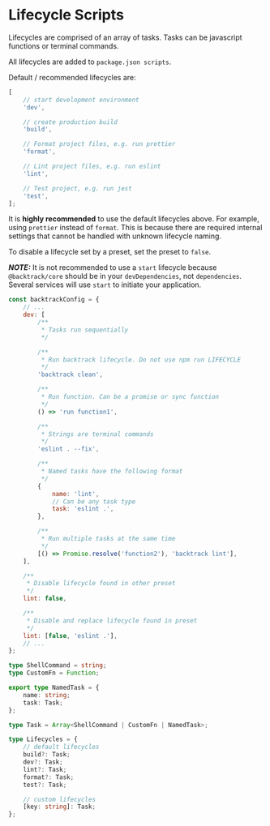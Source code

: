 # Lifecycle Scripts

Lifecycles are comprised of an array of tasks. Tasks can be javascript functions or terminal commands.

All lifecycles are added to `package.json scripts`.

Default / recommended lifecycles are:

```js
[
    // start development environment
    'dev',

    // create production build
    'build',

    // Format project files, e.g. run prettier
    'format',

    // Lint project files, e.g. run eslint
    'lint',

    // Test project, e.g. run jest
    'test',
];
```

It is **highly recommended** to use the default lifecycles above. For example, using `prettier` instead of `format`. This is because there are required internal settings that cannot be handled with unknown lifecycle naming.

To disable a lifecycle set by a preset, set the preset to `false`.

**_NOTE:_** It is not recommended to use a `start` lifecycle because `@backtrack/core` should be in your `devDependencies`, not `dependencies`. Several services will use `start` to initiate your application.

```js
const backtrackConfig = {
    // ...
    dev: [
        /**
         * Tasks run sequentially
         */

        /**
         * Run backtrack lifecycle. Do not use npm run LIFECYCLE
         */
        'backtrack clean',

        /**
         * Run function. Can be a promise or sync function
         */
        () => 'run function1',

        /**
         * Strings are terminal commands
         */
        'eslint . --fix',

        /**
         * Named tasks have the following format
         */
        {
            name: 'lint',
            // Can be any task type
            task: 'eslint .',
        },

        /**
         * Run multiple tasks at the same time
         */
        [() => Promise.resolve('function2'), 'backtrack lint'],
    ],

    /**
     * Disable lifecycle found in other preset
     */
    lint: false,

    /**
     * Disable and replace lifecycle found in preset
     */
    lint: [false, 'eslint .'],
    // ...
};
```

```typescript
type ShellCommand = string;
type CustomFn = Function;

export type NamedTask = {
    name: string;
    task: Task;
};

type Task = Array<ShellCommand | CustomFn | NamedTask>;

type Lifecycles = {
    // default lifecycles
    build?: Task;
    dev?: Task;
    lint?: Task;
    format?: Task;
    test?: Task;

    // custom lifecycles
    [key: string]: Task;
};
```
